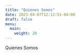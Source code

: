 ```yaml
---
title: "Quienes Somos"
date: 2023-04-07T12:12:51-04:00
draft: false
menu:
  main:
    weight: 20
---
```


Quienes Somos